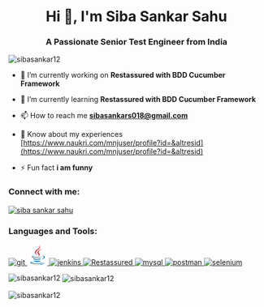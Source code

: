 <h1 align="center">Hi 👋, I'm Siba Sankar Sahu</h1>
<h3 align="center">A Passionate Senior Test Engineer from India</h3>

<p align="left"> <img src="https://komarev.com/ghpvc/?username=sibasankar12&label=Profile%20views&color=0e75b6&style=flat" alt="sibasankar12" /> </p>

- 🔭 I’m currently working on **Restassured with BDD Cucumber Framework**

- 🌱 I’m currently learning **Restassured with BDD Cucumber Framework**

- 📫 How to reach me **sibasankars018@gmail.com**

- 📄 Know about my experiences [https://www.naukri.com/mnjuser/profile?id=&altresid](https://www.naukri.com/mnjuser/profile?id=&altresid)

- ⚡ Fun fact **i am funny**

<h3 align="left">Connect with me:</h3>
<p align="left">
<a href="https://linkedin.com/in/siba sankar sahu" target="blank"><img align="center" src="https://raw.githubusercontent.com/rahuldkjain/github-profile-readme-generator/master/src/images/icons/Social/linked-in-alt.svg" alt="siba sankar sahu" height="30" width="40" /></a>
</p>

<h3 align="left">Languages and Tools:</h3>
<p align="left"> <a href="https://git-scm.com/" target="_blank" rel="noreferrer"> <img src="https://www.vectorlogo.zone/logos/git-scm/git-scm-icon.svg" alt="git" width="40" height="40"/> </a> <a href="https://www.java.com" target="_blank" rel="noreferrer"> <img src="https://raw.githubusercontent.com/devicons/devicon/master/icons/java/java-original.svg" alt="java" width="40" height="40"/> </a> <a href="https://www.jenkins.io" target="_blank" rel="noreferrer"> <img src="https://www.vectorlogo.zone/logos/jenkins/jenkins-icon.svg" alt="jenkins" width="40" height="40"/> </a> <a href="https://rest-assured.io/" target="_blank" rel="noreferrer"> <img src="https://encrypted-tbn0.gstatic.com/images?q=tbn:ANd9GcRnUly9BR1lkY3mempPZxB7ilM5-EZyX9sbog&s" alt="Restassured" width="40" height="40"/> </a> <a href="https://www.mysql.com/" target="_blank" rel="noreferrer"> <img src="https://yt3.googleusercontent.com/ytc/AOPolaTfdVth6YssdmQM4yK35GayY0LD8jLwq28JPKluzQ=s900-c-k-c0x00ffffff-no-rj" alt="mysql" width="40" height="40"/> </a> <a href="https://postman.com" target="_blank" rel="noreferrer"> <img src="https://www.vectorlogo.zone/logos/getpostman/getpostman-icon.svg" alt="postman" width="40" height="40"/> </a> <a href="https://www.selenium.dev" target="_blank" rel="noreferrer"> <img src="https://raw.githubusercontent.com/detain/svg-logos/780f25886640cef088af994181646db2f6b1a3f8/svg/selenium-logo.svg" alt="selenium" width="40" height="40"/> </a> </p>

<p><img align="left" src="https://github-readme-stats.vercel.app/api/top-langs?username=sibasankar12&show_icons=true&locale=en&layout=compact" alt="sibasankar12" /></p>

<p>&nbsp;<img align="center" src="https://github-readme-stats.vercel.app/api?username=sibasankar12&show_icons=true&locale=en" alt="sibasankar12" /></p>

<p><img align="center" src="https://github-readme-streak-stats.herokuapp.com/?user=sibasankar12&" alt="sibasankar12" /></p>
